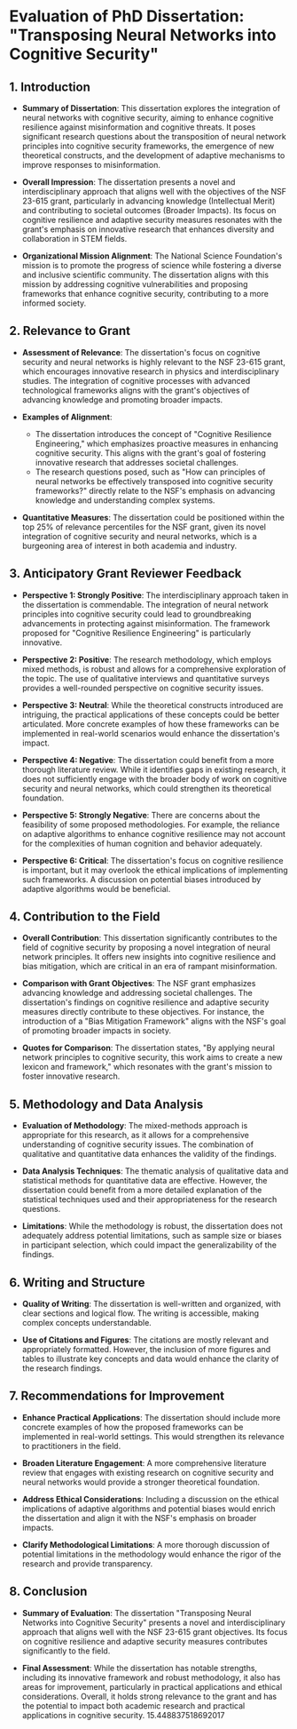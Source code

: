 # Evaluation of PhD Dissertation: "Transposing Neural Networks into Cognitive Security"

## 1. Introduction
- **Summary of Dissertation**: This dissertation explores the integration of neural networks with cognitive security, aiming to enhance cognitive resilience against misinformation and cognitive threats. It poses significant research questions about the transposition of neural network principles into cognitive security frameworks, the emergence of new theoretical constructs, and the development of adaptive mechanisms to improve responses to misinformation.

- **Overall Impression**: The dissertation presents a novel and interdisciplinary approach that aligns well with the objectives of the NSF 23-615 grant, particularly in advancing knowledge (Intellectual Merit) and contributing to societal outcomes (Broader Impacts). Its focus on cognitive resilience and adaptive security measures resonates with the grant's emphasis on innovative research that enhances diversity and collaboration in STEM fields.

- **Organizational Mission Alignment**: The National Science Foundation's mission is to promote the progress of science while fostering a diverse and inclusive scientific community. The dissertation aligns with this mission by addressing cognitive vulnerabilities and proposing frameworks that enhance cognitive security, contributing to a more informed society.

## 2. Relevance to Grant
- **Assessment of Relevance**: The dissertation's focus on cognitive security and neural networks is highly relevant to the NSF 23-615 grant, which encourages innovative research in physics and interdisciplinary studies. The integration of cognitive processes with advanced technological frameworks aligns with the grant's objectives of advancing knowledge and promoting broader impacts.

- **Examples of Alignment**:
  - The dissertation introduces the concept of "Cognitive Resilience Engineering," which emphasizes proactive measures in enhancing cognitive security. This aligns with the grant's goal of fostering innovative research that addresses societal challenges.
  - The research questions posed, such as "How can principles of neural networks be effectively transposed into cognitive security frameworks?" directly relate to the NSF's emphasis on advancing knowledge and understanding complex systems.

- **Quantitative Measures**: The dissertation could be positioned within the top 25% of relevance percentiles for the NSF grant, given its novel integration of cognitive security and neural networks, which is a burgeoning area of interest in both academia and industry.

## 3. Anticipatory Grant Reviewer Feedback
- **Perspective 1: Strongly Positive**: The interdisciplinary approach taken in the dissertation is commendable. The integration of neural network principles into cognitive security could lead to groundbreaking advancements in protecting against misinformation. The framework proposed for "Cognitive Resilience Engineering" is particularly innovative.

- **Perspective 2: Positive**: The research methodology, which employs mixed methods, is robust and allows for a comprehensive exploration of the topic. The use of qualitative interviews and quantitative surveys provides a well-rounded perspective on cognitive security issues.

- **Perspective 3: Neutral**: While the theoretical constructs introduced are intriguing, the practical applications of these concepts could be better articulated. More concrete examples of how these frameworks can be implemented in real-world scenarios would enhance the dissertation's impact.

- **Perspective 4: Negative**: The dissertation could benefit from a more thorough literature review. While it identifies gaps in existing research, it does not sufficiently engage with the broader body of work on cognitive security and neural networks, which could strengthen its theoretical foundation.

- **Perspective 5: Strongly Negative**: There are concerns about the feasibility of some proposed methodologies. For example, the reliance on adaptive algorithms to enhance cognitive resilience may not account for the complexities of human cognition and behavior adequately.

- **Perspective 6: Critical**: The dissertation's focus on cognitive resilience is important, but it may overlook the ethical implications of implementing such frameworks. A discussion on potential biases introduced by adaptive algorithms would be beneficial.

## 4. Contribution to the Field
- **Overall Contribution**: This dissertation significantly contributes to the field of cognitive security by proposing a novel integration of neural network principles. It offers new insights into cognitive resilience and bias mitigation, which are critical in an era of rampant misinformation.

- **Comparison with Grant Objectives**: The NSF grant emphasizes advancing knowledge and addressing societal challenges. The dissertation's findings on cognitive resilience and adaptive security measures directly contribute to these objectives. For instance, the introduction of a "Bias Mitigation Framework" aligns with the NSF's goal of promoting broader impacts in society.

- **Quotes for Comparison**: The dissertation states, "By applying neural network principles to cognitive security, this work aims to create a new lexicon and framework," which resonates with the grant's mission to foster innovative research.

## 5. Methodology and Data Analysis
- **Evaluation of Methodology**: The mixed-methods approach is appropriate for this research, as it allows for a comprehensive understanding of cognitive security issues. The combination of qualitative and quantitative data enhances the validity of the findings.

- **Data Analysis Techniques**: The thematic analysis of qualitative data and statistical methods for quantitative data are effective. However, the dissertation could benefit from a more detailed explanation of the statistical techniques used and their appropriateness for the research questions.

- **Limitations**: While the methodology is robust, the dissertation does not adequately address potential limitations, such as sample size or biases in participant selection, which could impact the generalizability of the findings.

## 6. Writing and Structure
- **Quality of Writing**: The dissertation is well-written and organized, with clear sections and logical flow. The writing is accessible, making complex concepts understandable.

- **Use of Citations and Figures**: The citations are mostly relevant and appropriately formatted. However, the inclusion of more figures and tables to illustrate key concepts and data would enhance the clarity of the research findings.

## 7. Recommendations for Improvement
- **Enhance Practical Applications**: The dissertation should include more concrete examples of how the proposed frameworks can be implemented in real-world settings. This would strengthen its relevance to practitioners in the field.

- **Broaden Literature Engagement**: A more comprehensive literature review that engages with existing research on cognitive security and neural networks would provide a stronger theoretical foundation.

- **Address Ethical Considerations**: Including a discussion on the ethical implications of adaptive algorithms and potential biases would enrich the dissertation and align it with the NSF's emphasis on broader impacts.

- **Clarify Methodological Limitations**: A more thorough discussion of potential limitations in the methodology would enhance the rigor of the research and provide transparency.

## 8. Conclusion
- **Summary of Evaluation**: The dissertation "Transposing Neural Networks into Cognitive Security" presents a novel and interdisciplinary approach that aligns well with the NSF 23-615 grant objectives. Its focus on cognitive resilience and adaptive security measures contributes significantly to the field.

- **Final Assessment**: While the dissertation has notable strengths, including its innovative framework and robust methodology, it also has areas for improvement, particularly in practical applications and ethical considerations. Overall, it holds strong relevance to the grant and has the potential to impact both academic research and practical applications in cognitive security. 15.448837518692017